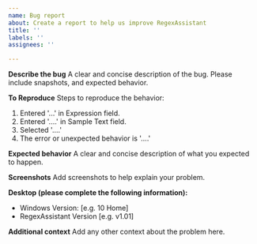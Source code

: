 ```yaml
---
name: Bug report
about: Create a report to help us improve RegexAssistant
title: ''
labels: ''
assignees: ''

---
```


**Describe the bug**
A clear and concise description of the bug.  Please include snapshots, and expected behavior. 

**To Reproduce**
Steps to reproduce the behavior:
1. Entered '...' in Expression field.
2. Entered '....' in Sample Text field.
3. Selected '....'
4. The error or unexpected behavior is '....'

**Expected behavior**
A clear and concise description of what you expected to happen.

**Screenshots**
Add screenshots to help explain your problem.

**Desktop (please complete the following information):**
 - Windows Version: [e.g. 10 Home]
 - RegexAssistant Version [e.g. v1.01]

**Additional context**
Add any other context about the problem here.
